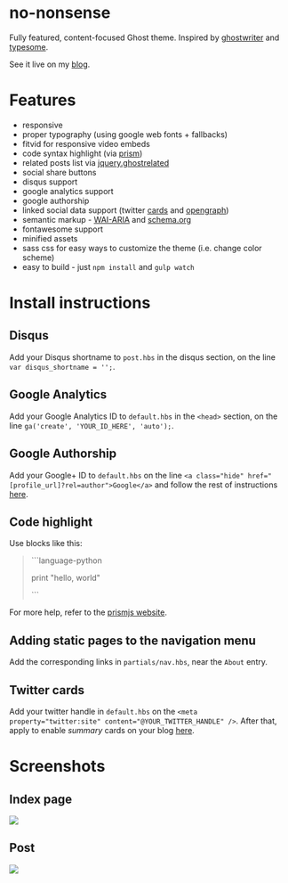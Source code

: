 no-nonsense
===========

Fully featured, content-focused Ghost theme. Inspired by [ghostwriter](https://github.com/roryg/ghostwriter) and [typesome](http://typesome.golem.io/features-list/).

See it live on my [blog](http://www.mihneadb.net).

# Features

- responsive
- proper typography (using google web fonts + fallbacks)
- fitvid for responsive video embeds
- code syntax highlight (via [prism](http://prismjs.com/))
- related posts list via [jquery.ghostrelated](https://github.com/danecando/jquery.ghostrelated)
- social share buttons
- disqus support
- google analytics support
- google authorship
- linked social data support (twitter [cards](https://dev.twitter.com/docs/cards) and [opengraph](http://ogp.me/))
- semantic markup - [WAI-ARIA](http://www.w3.org/WAI/intro/aria) and [schema.org](http://www.schema.org/)
- fontawesome support
- minified assets
- sass css for easy ways to customize the theme (i.e. change color scheme)
- easy to build - just `npm install` and `gulp watch`



# Install instructions

## Disqus
Add your Disqus shortname to `post.hbs` in the disqus section, on the line `var disqus_shortname = '';`.

## Google Analytics
Add your Google Analytics ID to `default.hbs` in the `<head>` section, on the line `ga('create', 'YOUR_ID_HERE', 'auto');`.

## Google Authorship
Add your Google+ ID to `default.hbs` on the line `<a class="hide" href="[profile_url]?rel=author">Google</a>` and
follow the rest of instructions [here](https://support.google.com/webmasters/answer/1408986?expand=option2).

## Code highlight
Use blocks like this:

<blockquote>
<p>
```language-python
</p><p>
print "hello, world"
</p><p>
```
</p>
</blockquote>

For more help, refer to the [prismjs website](http://prismjs.com).

## Adding static pages to the navigation menu
Add the corresponding links in `partials/nav.hbs`, near the `About` entry.

## Twitter cards
Add your twitter handle in `default.hbs` on the `<meta property="twitter:site" content="@YOUR_TWITTER_HANDLE" />`.
After that, apply to enable *summary* cards on your blog [here](https://dev.twitter.com/docs/cards/validation/validator).


# Screenshots

## Index page
![](http://data.mihneadb.net/no-nonsense/index.png)

## Post
![](http://data.mihneadb.net/no-nonsense/post.png)

